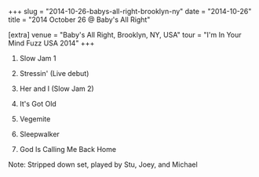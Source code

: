 +++
slug = "2014-10-26-babys-all-right-brooklyn-ny"
date = "2014-10-26"
title = "2014 October 26 @ Baby's All Right"

[extra]
venue = "Baby's All Right, Brooklyn, NY, USA"
tour = "I'm In Your Mind Fuzz USA 2014"
+++


 1. Slow Jam 1

 2. Stressin'
    (Live debut)

 3. Her and I (Slow Jam 2)

 4. It's Got Old

 5. Vegemite

 6. Sleepwalker

 7. God Is Calling Me Back Home


Note: Stripped down set, played by Stu, Joey, and Michael
